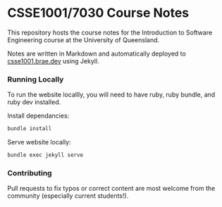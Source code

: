 # CSSE1001/7030 Course Notes

This repository hosts the course notes for the Introduction to Software Engineering
course at the University of Queensland.

Notes are written in Markdown and automatically deployed to [csse1001.brae.dev](https://csse1001.brae.dev) using Jekyll.

### Running Locally

To run the website locallly, you will need to have ruby, ruby bundle, and ruby dev installed.

Install dependancies:
```bash
bundle install
```

Serve website locally:
```bash
bundle exec jekyll serve
```

### Contributing

Pull requests to fix typos or correct content are most welcome from the community (especially current students!).
